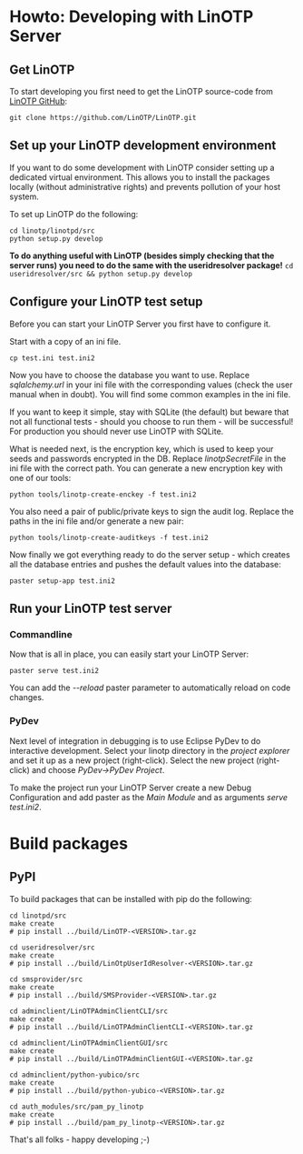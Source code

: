 
Howto: Developing with LinOTP Server
====================================

Get LinOTP
----------
To start developing you first need to get the LinOTP source-code from
[LinOTP GitHub](https://github.com/LinOTP/LinOTP "LinOTP on GitHub"):

    git clone https://github.com/LinOTP/LinOTP.git


Set up your LinOTP development environment
------------------------------------------

If you want to do some development with LinOTP consider setting up a dedicated
virtual environment. This allows you to install the packages locally (without
administrative rights) and prevents pollution of your host system.

To set up LinOTP do the following:

    cd linotp/linotpd/src
    python setup.py develop

**To do anything useful with LinOTP (besides simply checking that the server
runs) you need to do the same with the useridresolver package!** `cd useridresolver/src && python setup.py develop`


Configure your LinOTP test setup
--------------------------------

Before you can start your LinOTP Server you first have to configure it.

Start with a copy of an ini file.

    cp test.ini test.ini2

Now you have to choose the database you want to use. Replace *sqlalchemy.url*
in your ini file with the corresponding values (check the user manual when in
doubt). You will find some common examples in the ini file.

If you want to keep it simple, stay with SQLite (the default) but beware that
not all functional tests - should you choose to run them - will be successful!
For production you should never use LinOTP with SQLite.

What is needed next, is the encryption key, which is used to keep your seeds
and passwords encrypted in the DB.
Replace *linotpSecretFile* in the ini file with the correct path. You can
generate a new encryption key with one of our tools:

    python tools/linotp-create-enckey -f test.ini2

You also need a pair of public/private keys to sign the audit log. Replace the
paths in the ini file and/or generate a new pair:

    python tools/linotp-create-auditkeys -f test.ini2

Now finally we got everything ready to do the server setup - which creates all the
database entries and pushes the default values into the database:

    paster setup-app test.ini2


Run your LinOTP test server
---------------------------

### Commandline

Now that is all in place, you can easily start your LinOTP Server:

    paster serve test.ini2

You can add the *--reload* paster parameter to automatically reload on code
changes.

### PyDev

Next level of integration in debugging is to use Eclipse PyDev to do interactive
development. Select your linotp directory in the *project explorer* and set it
up as a new project (right-click). Select the new project (right-click) and
choose *PyDev->PyDev Project*.

To make the project run your LinOTP Server create a new Debug Configuration
and add paster as the *Main Module* and as arguments *serve test.ini2*.


Build packages
==============

PyPI
----

To build packages that can be installed with pip do the following:

    cd linotpd/src
    make create
    # pip install ../build/LinOTP-<VERSION>.tar.gz

    cd useridresolver/src
    make create
    # pip install ../build/LinOtpUserIdResolver-<VERSION>.tar.gz

    cd smsprovider/src
    make create
    # pip install ../build/SMSProvider-<VERSION>.tar.gz

    cd adminclient/LinOTPAdminClientCLI/src
    make create
    # pip install ../build/LinOTPAdminClientCLI-<VERSION>.tar.gz

    cd adminclient/LinOTPAdminClientGUI/src
    make create
    # pip install ../build/LinOTPAdminClientGUI-<VERSION>.tar.gz

    cd adminclient/python-yubico/src
    make create
    # pip install ../build/python-yubico-<VERSION>.tar.gz

    cd auth_modules/src/pam_py_linotp
    make create
    # pip install ../build/pam_py_linotp-<VERSION>.tar.gz


That's all folks - happy developing ;-)
